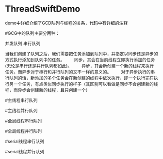 # ThreadSwiftDemo
demo中详细介绍了GCD队列与线程的关系，代码中有详细的注释

#GCG中的队列主要分两种：

  并发队列
  串行队列
  
当我们创建了队列之后，我们需要把任务添加到队列中，并指定以同步还是异步的方式执行添加到队列中的任务。 
  同步，其会在当前线程立即执行添加的任务(无论是串行还是并行队列都如此)。 
  异步，其会新创建一个新的线程来执行任务。而异步对于串行和并行队列的又不一样的意义的。 
  对于异步执行的串行队列的话，新添加的多个任务会在新创建的线程中依次执行，即一个执行完在执行另一个任务，有点类似同步执行的样子（其区别可以看做是同步不会创建新的线程，而异步会创建新的线程，且只创建一个）

#主线程串行队列

#主线程并行队列

#全局线程串行队列

#全局线程并行队列

#serial线程串行队列

#serial线程并行队列
